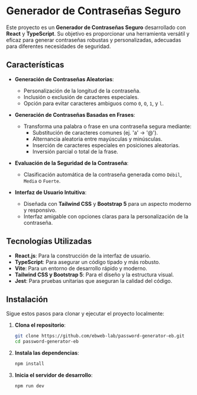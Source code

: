 # Generador de Contraseñas Seguro

Este proyecto es un **Generador de Contraseñas Seguro** desarrollado con **React** y **TypeScript**. Su objetivo es proporcionar una herramienta versátil y eficaz para generar contraseñas robustas y personalizadas, adecuadas para diferentes necesidades de seguridad.

## Características

- **Generación de Contraseñas Aleatorias**:
  - Personalización de la longitud de la contraseña.
  - Inclusión o exclusión de caracteres especiales.
  - Opción para evitar caracteres ambiguos como `0`, `O`, `1`, y `l`.

- **Generación de Contraseñas Basadas en Frases**:
  - Transforma una palabra o frase en una contraseña segura mediante:
    - Substitución de caracteres comunes (ej. 'a' → '@').
    - Alternancia aleatoria entre mayúsculas y minúsculas.
    - Inserción de caracteres especiales en posiciones aleatorias.
    - Inversión parcial o total de la frase.

- **Evaluación de la Seguridad de la Contraseña**:
  - Clasificación automática de la contraseña generada como `Débil`, `Media` o `Fuerte`.

- **Interfaz de Usuario Intuitiva**:
  - Diseñada con **Tailwind CSS** y **Bootstrap 5** para un aspecto moderno y responsivo.
  - Interfaz amigable con opciones claras para la personalización de la contraseña.

## Tecnologías Utilizadas

- **React.js**: Para la construcción de la interfaz de usuario.
- **TypeScript**: Para asegurar un código tipado y más robusto.
- **Vite**: Para un entorno de desarrollo rápido y moderno.
- **Tailwind CSS y Bootstrap 5**: Para el diseño y la estructura visual.
- **Jest**: Para pruebas unitarias que aseguran la calidad del código.

## Instalación

Sigue estos pasos para clonar y ejecutar el proyecto localmente:

1. **Clona el repositorio**:
   ```bash
   git clone https://github.com/ebweb-lab/password-generator-eb.git
   cd password-generator-eb
   
2. **Instala las dependencias**:
   ```bash
   npm install

3. **Inicia el servidor de desarrollo**:
   ```bash
   npm run dev
